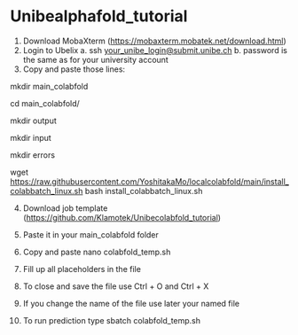 # Unibealphafold_tutorial
1.	Download MobaXterm (https://mobaxterm.mobatek.net/download.html)
2.	Login to Ubelix 
a.	ssh your_unibe_login@submit.unibe.ch
b.	password is the same as for your university account 
3.	Copy and paste those lines:

mkdir main_colabfold

cd main_colabfold/

mkdir output

mkdir input

mkdir errors

wget https://raw.githubusercontent.com/YoshitakaMo/localcolabfold/main/install_colabbatch_linux.sh
bash install_colabbatch_linux.sh

4.	Download job template (https://github.com/Klamotek/Unibecolabfold_tutorial)

5.	Paste it in your main_colabfold folder

6.	Copy and paste
nano colabfold_temp.sh

7.	Fill up all placeholders in the file

8.	To close and save the file use Ctrl + O and Ctrl + X

9.	If you change the name of the file use later your named file

10.	To run prediction type 
sbatch colabfold_temp.sh
